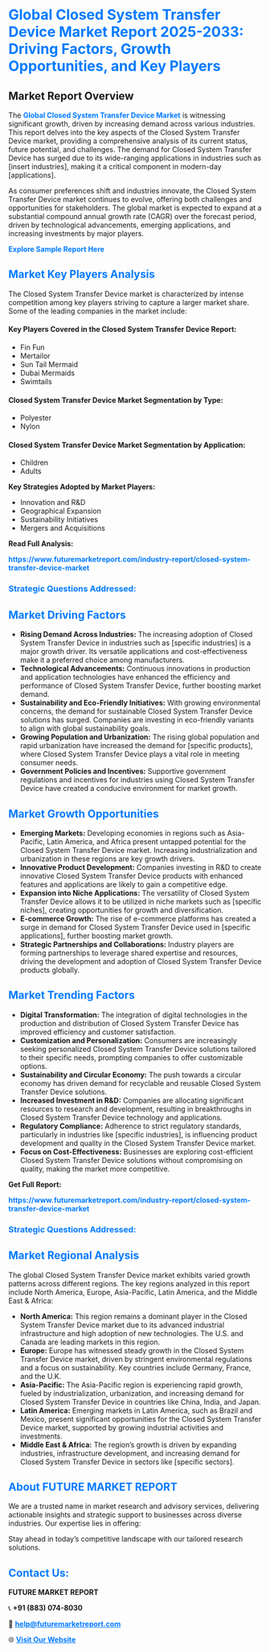 <h1 style="color: #007BFF;">Global Closed System Transfer Device Market Report 2025-2033: Driving Factors, Growth Opportunities, and Key Players</h1>

<section id="overview">
<h2>Market Report Overview</h2>
<p>The <a href="https://www.futuremarketreport.com/industry-report/closed-system-transfer-device-market" style="color: #007BFF; text-decoration: none;"><strong>Global Closed System Transfer Device Market</strong></a> is witnessing significant growth, driven by increasing demand across various industries. This report delves into the key aspects of the Closed System Transfer Device market, providing a comprehensive analysis of its current status, future potential, and challenges. The demand for Closed System Transfer Device has surged due to its wide-ranging applications in industries such as [insert industries], making it a critical component in modern-day [applications].</p>
<p>As consumer preferences shift and industries innovate, the Closed System Transfer Device market continues to evolve, offering both challenges and opportunities for stakeholders. The global market is expected to expand at a substantial compound annual growth rate (CAGR) over the forecast period, driven by technological advancements, emerging applications, and increasing investments by major players.</p>
</section>

<section id="overview">
<p><a href="https://www.futuremarketreport.com/request-sample/reportId=37783" style="color: #007BFF; text-decoration: none;"><strong>Explore Sample Report Here</strong></a></p>
</section>

<section id="key-players">
<h2 style="color: #007BFF;">Market Key Players Analysis</h2>
<p>The Closed System Transfer Device market is characterized by intense competition among key players striving to capture a larger market share. Some of the leading companies in the market include:</p>
<h4>Key Players Covered in the Closed System Transfer Device Report:</h4>
<ul><li>Fin Fun</li><li>Mertailor</li><li>Sun Tail Mermaid</li><li>Dubai Mermaids</li><li>Swimtails</li></ul>
<h4>Closed System Transfer Device Market Segmentation by Type:</h4>
<ul><li>Polyester</li><li>Nylon</li></ul>

<h4>Closed System Transfer Device Market Segmentation by Application:</h4>
<ul><li>Children</li><li>Adults</li></ul>
<p><strong>Key Strategies Adopted by Market Players:</strong></p>
<ul>
<li>Innovation and R&D</li>
<li>Geographical Expansion</li>
<li>Sustainability Initiatives</li>
<li>Mergers and Acquisitions</li>
</ul>
</section>

<section>
<p><strong>Read Full Analysis: </strong></p><a href="https://www.futuremarketreport.com/industry-report/closed-system-transfer-device-market" style="color: #007BFF; text-decoration: none;"><strong>https://www.futuremarketreport.com/industry-report/closed-system-transfer-device-market</strong></a>
<h3 style="color: #007BFF;">Strategic Questions Addressed:</h3>
</section>

<section id="driving-factors">
<h2 style="color: #007BFF;">Market Driving Factors</h2>
<ul>
<li><strong>Rising Demand Across Industries:</strong> The increasing adoption of Closed System Transfer Device in industries such as [specific industries] is a major growth driver. Its versatile applications and cost-effectiveness make it a preferred choice among manufacturers.</li>
<li><strong>Technological Advancements:</strong> Continuous innovations in production and application technologies have enhanced the efficiency and performance of Closed System Transfer Device, further boosting market demand.</li>
<li><strong>Sustainability and Eco-Friendly Initiatives:</strong> With growing environmental concerns, the demand for sustainable Closed System Transfer Device solutions has surged. Companies are investing in eco-friendly variants to align with global sustainability goals.</li>
<li><strong>Growing Population and Urbanization:</strong> The rising global population and rapid urbanization have increased the demand for [specific products], where Closed System Transfer Device plays a vital role in meeting consumer needs.</li>
<li><strong>Government Policies and Incentives:</strong> Supportive government regulations and incentives for industries using Closed System Transfer Device have created a conducive environment for market growth.</li>
</ul>
</section>

<section id="growth-opportunities">
<h2 style="color: #007BFF;">Market Growth Opportunities</h2>
<ul>
<li><strong>Emerging Markets:</strong> Developing economies in regions such as Asia-Pacific, Latin America, and Africa present untapped potential for the Closed System Transfer Device market. Increasing industrialization and urbanization in these regions are key growth drivers.</li>
<li><strong>Innovative Product Development:</strong> Companies investing in R&D to create innovative Closed System Transfer Device products with enhanced features and applications are likely to gain a competitive edge.</li>
<li><strong>Expansion into Niche Applications:</strong> The versatility of Closed System Transfer Device allows it to be utilized in niche markets such as [specific niches], creating opportunities for growth and diversification.</li>
<li><strong>E-commerce Growth:</strong> The rise of e-commerce platforms has created a surge in demand for Closed System Transfer Device used in [specific applications], further boosting market growth.</li>
<li><strong>Strategic Partnerships and Collaborations:</strong> Industry players are forming partnerships to leverage shared expertise and resources, driving the development and adoption of Closed System Transfer Device products globally.</li>
</ul>
</section>

<section id="trending-factors">
<h2 style="color: #007BFF;">Market Trending Factors</h2>
<ul>
<li><strong>Digital Transformation:</strong> The integration of digital technologies in the production and distribution of Closed System Transfer Device has improved efficiency and customer satisfaction.</li>
<li><strong>Customization and Personalization:</strong> Consumers are increasingly seeking personalized Closed System Transfer Device solutions tailored to their specific needs, prompting companies to offer customizable options.</li>
<li><strong>Sustainability and Circular Economy:</strong> The push towards a circular economy has driven demand for recyclable and reusable Closed System Transfer Device solutions.</li>
<li><strong>Increased Investment in R&D:</strong> Companies are allocating significant resources to research and development, resulting in breakthroughs in Closed System Transfer Device technology and applications.</li>
<li><strong>Regulatory Compliance:</strong> Adherence to strict regulatory standards, particularly in industries like [specific industries], is influencing product development and quality in the Closed System Transfer Device market.</li>
<li><strong>Focus on Cost-Effectiveness:</strong> Businesses are exploring cost-efficient Closed System Transfer Device solutions without compromising on quality, making the market more competitive.</li>
</ul>
</section>

<section>
<p><strong>Get Full Report: </strong></p><a href="https://www.futuremarketreport.com/industry-report/closed-system-transfer-device-market" style="color: #007BFF; text-decoration: none;"><strong>https://www.futuremarketreport.com/industry-report/closed-system-transfer-device-market</strong></a>
<h3 style="color: #007BFF;">Strategic Questions Addressed:</h3>
</section>


<section id="regional-analysis">
<h2 style="color: #007BFF;">Market Regional Analysis</h2>
<p>The global Closed System Transfer Device market exhibits varied growth patterns across different regions. The key regions analyzed in this report include North America, Europe, Asia-Pacific, Latin America, and the Middle East & Africa:</p>
<ul>
<li><strong>North America:</strong> This region remains a dominant player in the Closed System Transfer Device market due to its advanced industrial infrastructure and high adoption of new technologies. The U.S. and Canada are leading markets in this region.</li>
<li><strong>Europe:</strong> Europe has witnessed steady growth in the Closed System Transfer Device market, driven by stringent environmental regulations and a focus on sustainability. Key countries include Germany, France, and the U.K.</li>
<li><strong>Asia-Pacific:</strong> The Asia-Pacific region is experiencing rapid growth, fueled by industrialization, urbanization, and increasing demand for Closed System Transfer Device in countries like China, India, and Japan.</li>
<li><strong>Latin America:</strong> Emerging markets in Latin America, such as Brazil and Mexico, present significant opportunities for the Closed System Transfer Device market, supported by growing industrial activities and investments.</li>
<li><strong>Middle East & Africa:</strong> The region’s growth is driven by expanding industries, infrastructure development, and increasing demand for Closed System Transfer Device in sectors like [specific sectors].</li>
</ul>
</section>

<footer>
<h2 style="color: #007BFF;">About FUTURE MARKET REPORT</h2>
<p>We are a trusted name in market research and advisory services, delivering actionable insights and strategic support to businesses across diverse industries. Our expertise lies in offering:</p>

<p>Stay ahead in today’s competitive landscape with our tailored research solutions.</p>

<h2 style="color: #007BFF;">Contact Us:</h2>
<p><strong>FUTURE MARKET REPORT</strong></p>
<p>📞 <strong>+91 (883) 074-8030</strong></p>
<p>📧 <strong><a href="mailto:help@futuremarketreport.com" style="color: #007BFF;">help@futuremarketreport.com</a></strong></p>
<p>🌐 <strong><a href="https://www.futuremarketreport.com/" style="color: #007BFF;">Visit Our Website</a></strong></p>
</footer>